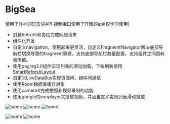 # BigSea

使用了洋神的[玩安卓](https://www.wanandroid.com/)API
视频接口使用了开眼的api(仅学习使用)

- 封装Retrofit和协程完成网络请求
- 组件化开发
- 自定义navigation，使用起来更灵活，自定义FragmentNavigator解决底部导航栏切换导致的fragment重建，支持底部导航栏数量配置，支持组件之间跳转和传值。
- 使用paging3.0组件实现列表的滑动加载，下拉刷新使用[SmartRefreshLayout](https://github.com/scwang90/SmartRefreshLayout)
- 自定义LiveDataBus实现页面间，组件间通信
- 使用Room数据库缓存对象
- 使用cameraX完成拍照和视频录制的功能
- 使用google的exoplayer来播放视频，并且自定义实现列表滑动播放

![home](https://raw.githubusercontent.com/chsmy/BigSea/master/screenshot/home_page.png)
![home](https://raw.githubusercontent.com/chsmy/BigSea/master/screenshot/bigsea_1.png)
![home](https://raw.githubusercontent.com/chsmy/BigSea/master/screenshot/bigsea_2.png)

![home](https://raw.githubusercontent.com/chsmy/BigSea/master/screenshot/bigsea_3.png)
![home](https://raw.githubusercontent.com/chsmy/BigSea/master/screenshot/bigsea_take.png)